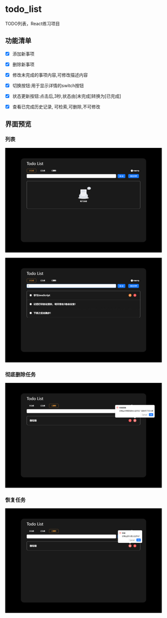 # todo_list
TODO列表，React练习项目

## 功能清单
- [x] 添加新事项
- [x] 删除新事项
- [x] 修改未完成的事项内容,可修改描述内容
- [x] 切换按钮:用于显示详情的switch按钮
- [x] 状态更新按钮:点击后,3秒,状态由[未完成]转换为[已完成]
- [x] 查看已完成历史记录, 可检索,可删除,不可修改



## 界面预览

### 列表

![image-20240527181905238](README.assets/image-20240527181905238.png)

![image-20240527182031640](README.assets/image-20240527182031640.png)

### 彻底删除任务

![image-20240527182122144](README.assets/image-20240527182122144.png)

### 恢复任务

![image-20240527182131392](README.assets/image-20240527182131392.png)